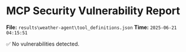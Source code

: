 # MCP Security Vulnerability Report
**File:** `results\weather-agent\tool_definitions.json`
**Time:** `2025-06-21 04:15:51`

✅ No vulnerabilities detected.